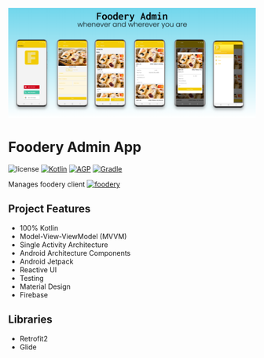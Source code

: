 ![foodery-ui](assets/foodery-admin.png)

# Foodery Admin App

![license](https://img.shields.io/github/license/walkeratmind/foodery-admin) [![Kotlin](https://img.shields.io/badge/Kotlin-1.3.72-blue.svg)](https://kotlinlang.org) [![AGP](https://img.shields.io/badge/AGP-4.0.1-blue.svg)](https://developer.android.com/studio/releases/gradle-plugin) [![Gradle](https://img.shields.io/badge/Gradle-6.1.1-blue.svg)](https://gradle.org)

Manages foodery client [![foodery](https://img.shields.io/badge/App-Foodery-blue)](https://github.com/walkeratmind/foodery)

## Project Features

- 100% Kotlin
- Model-View-ViewModel (MVVM)
- Single Activity Architecture
- Android Architecture Components
- Android Jetpack
- Reactive UI
- Testing
- Material Design
- Firebase

## Libraries

- Retrofit2
- Glide
